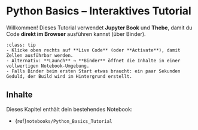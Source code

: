 # Python Basics – Interaktives Tutorial

Willkommen! Dieses Tutorial verwendet **Jupyter Book** und **Thebe**, damit du Code **direkt im Browser** ausführen kannst (über Binder).

```{admonition} So benutzt du die Live-Code-Funktion
:class: tip
- Klicke oben rechts auf **Live Code** (oder **Activate**), damit Zellen ausführbar werden.
- Alternativ: **Launch** → **Binder** öffnet die Inhalte in einer vollwertigen Notebook-Umgebung.
- Falls Binder beim ersten Start etwas braucht: ein paar Sekunden Geduld, der Build wird im Hintergrund erstellt.
```

## Inhalte

Dieses Kapitel enthält dein bestehendes Notebook:

- {ref}`notebooks/Python_Basics_Tutorial`
